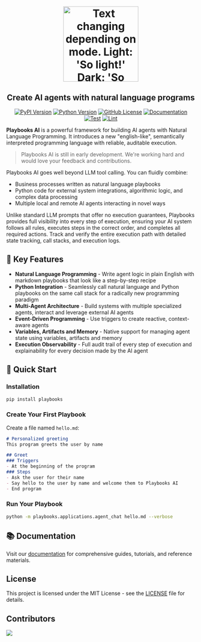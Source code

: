 <div align="center">
   <h1>
   <picture>
      <source media="(prefers-color-scheme: dark)" srcset="https://playbooks-ai.github.io/playbooks-docs/assets/images/playbooks-logo-dark.png">
      <img alt="Text changing depending on mode. Light: 'So light!' Dark: 'So dark!'" src="https://playbooks-ai.github.io/playbooks-docs/assets/images/playbooks-logo.png" width=200 height=200>
   </picture>
  <h2 align="center">Create AI agents with natural language programs</h2>
</div>

<div align="center">
   <a href="https://pypi.org/project/playbooks/">
      <img src="https://img.shields.io/pypi/v/playbooks?logo=pypi&style=plastic&color=blue" alt="PyPI Version"/></a>
   <a href="https://www.python.org/">
      <img src="https://img.shields.io/badge/Python-3.10-blue?style=plastic&logo=python" alt="Python Version"></a>
   <a href="https://github.com/playbooks-ai/playbooks/blob/master/LICENSE">
      <img src="https://img.shields.io/github/license/playbooks-ai/playbooks?logo=github&style=plastic&color=green" alt="GitHub License"></a>   
   <a href="https://playbooks-ai.github.io/playbooks-docs/">
      <img src="https://img.shields.io/badge/Docs-GitHub-blue?logo=github&style=plastic&color=green" alt="Documentation"></a>
   <br>
   <a href="https://github.com/playbooks-ai/playbooks/actions/workflows/test.yml">
      <img src="https://github.com/playbooks-ai/playbooks/actions/workflows/test.yml/badge.svg", alt="Test"></a>
   <a href="https://github.com/playbooks-ai/playbooks/actions/workflows/lint.yml">
      <img src="https://github.com/playbooks-ai/playbooks/actions/workflows/lint.yml/badge.svg", alt="Lint"></a>
   <!-- <a href="https://runplaybooks.ai/">
      <img src="https://img.shields.io/badge/Homepage-runplaybooks.ai-red?style=plastic&logo=google-chrome" alt="Homepage"></a> -->
</div>

**Playbooks AI** is a powerful framework for building AI agents with Natural Language Programming. It introduces a new "english-like", semantically interpreted programming language with reliable, auditable execution.

>Playbooks AI is still in early development. We're working hard and would love your feedback and contributions.

Playbooks AI goes well beyond LLM tool calling. You can fluidly combine: 

- Business processes written as natural language playbooks
- Python code for external system integrations, algorithmic logic, and complex data processing
- Multiple local and remote AI agents interacting in novel ways

Unlike standard LLM prompts that offer no execution guarantees, Playbooks provides full visibility into every step of execution, ensuring your AI system follows all rules, executes steps in the correct order, and completes all required actions. Track and verify the entire execution path with detailed state tracking, call stacks, and execution logs.

## 🚀 Key Features
- **Natural Language Programming** - Write agent logic in plain English with markdown playbooks that look like a step-by-step recipe
- **Python Integration** - Seamlessly call natural language and Python playbooks on the same call stack for a radically new programming paradigm
- **Multi-Agent Architecture** - Build systems with multiple specialized agents, interact and leverage external AI agents
- **Event-Driven Programming** - Use triggers to create reactive, context-aware agents
- **Variables, Artifacts and Memory** - Native support for managing agent state using variables, artifacts and memory
- **Execution Observability** - Full audit trail of every step of execution and explainability for every decision made by the AI agent


## 🏁 Quick Start

### Installation

```bash
pip install playbooks
```

### Create Your First Playbook

Create a file named `hello.md`:

```markdown
# Personalized greeting
This program greets the user by name

## Greet
### Triggers
- At the beginning of the program
### Steps
- Ask the user for their name
- Say hello to the user by name and welcome them to Playbooks AI
- End program
```

### Run Your Playbook

```bash
python -m playbooks.applications.agent_chat hello.md --verbose
```

## 📚 Documentation

Visit our [documentation](https://playbooks-ai.github.io/playbooks-docs/) for comprehensive guides, tutorials, and reference materials.

## License

This project is licensed under the MIT License - see the [LICENSE](LICENSE) file for details.

## Contributors

<!-- ALL-CONTRIBUTORS-LIST:START - Do not remove or modify this section -->
<!-- prettier-ignore-start -->
<!-- markdownlint-disable -->
<!-- markdownlint-restore -->
<!-- prettier-ignore-end -->
<!-- ALL-CONTRIBUTORS-LIST:END -->
<a href="https://github.com/playbooks-ai/playbooks/graphs/contributors">
  <img src="https://contrib.rocks/image?repo=playbooks-ai/playbooks" />
</a>
